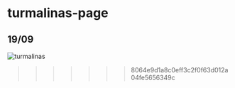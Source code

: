 # turmalinas-page

## 19/09

![turmalinas](https://avatars.githubusercontent.com/u/116329907)
>>>>>>> 8064e9d1a8c0eff3c2f0f63d012a04fe5656349c
